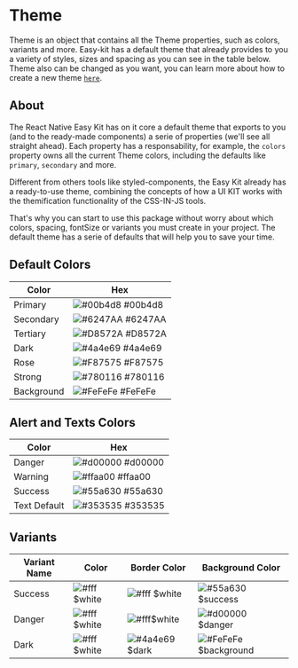 # Theme

Theme is an object that contains all the Theme properties, such as colors, variants and more. Easy-kit has a default theme that already provides to you a variety of styles, sizes and spacing as you can see in the table below. Theme also can be changed as you want, you can learn more about how to create a new theme [`here`](docs/functions/UseTheme.md).

## About

The React Native Easy Kit has on it core a default theme that exports to you (and to the ready-made components) a serie of properties (we'll see all straight ahead). Each property has a responsability, for example, the `colors` property owns all the current Theme colors, including the defaults like `primary`, `secondary` and more.

Different from others tools like styled-components, the Easy Kit already has a ready-to-use theme, combining the concepts of how a UI KIT works with the themification functionality of the CSS-IN-JS tools.

That's why you can start to use this package without worry about which colors, spacing, fontSize or variants you must create in your project. The default theme has a serie of defaults that will help you to save your time.

## Default Colors

| Color      | Hex                                                              |
| ---------- | ---------------------------------------------------------------- |
| Primary    | ![#00b4d8](https://via.placeholder.com/10/00b4d8?text=+) #00b4d8 |
| Secondary  | ![#6247AA](https://via.placeholder.com/10/6247AA?text=+) #6247AA |
| Tertiary   | ![#D8572A](https://via.placeholder.com/10/D8572A?text=+) #D8572A |
| Dark       | ![#4a4e69](https://via.placeholder.com/10/4a4e69?text=+) #4a4e69 |
| Rose       | ![#F87575](https://via.placeholder.com/10/F87575?text=+) #F87575 |
| Strong     | ![#780116](https://via.placeholder.com/10/780116?text=+) #780116 |
| Background | ![#FeFeFe](https://via.placeholder.com/10/fefefe?text=+) #FeFeFe |

## Alert and Texts Colors

| Color        | Hex                                                              |
| ------------ | ---------------------------------------------------------------- |
| Danger       | ![#d00000](https://via.placeholder.com/10/d00000?text=+) #d00000 |
| Warning      | ![#ffaa00](https://via.placeholder.com/10/ffaa00?text=+) #ffaa00 |
| Success      | ![#55a630](https://via.placeholder.com/10/55a630?text=+) #55a630 |
| Text Default | ![#353535](https://via.placeholder.com/10/353535?text=+) #353535 |

## Variants

| Variant Name | Color                                                     | Border Color                                                   | Background Color                                                     |
| ------------ | --------------------------------------------------------- | -------------------------------------------------------------- | -------------------------------------------------------------------- |
| Success      | ![#fff](https://via.placeholder.com/10/fff?text=+) $white | ![#fff](https://via.placeholder.com/10/fff?text=+) $white      | ![#55a630](https://via.placeholder.com/10/55a630?text=+) $success    |
| Danger       | ![#fff](https://via.placeholder.com/10/fff?text=+) $white | ![#fff](https://via.placeholder.com/10/fff?text=+)$white       | ![#d00000](https://via.placeholder.com/10/d00000?text=+) $danger     |
| Dark         | ![#fff](https://via.placeholder.com/10/fff?text=+) $white | ![#4a4e69](https://via.placeholder.com/10/4a4e69?text=+) $dark | ![#FeFeFe](https://via.placeholder.com/10/FeFeFe?text=+) $background |
